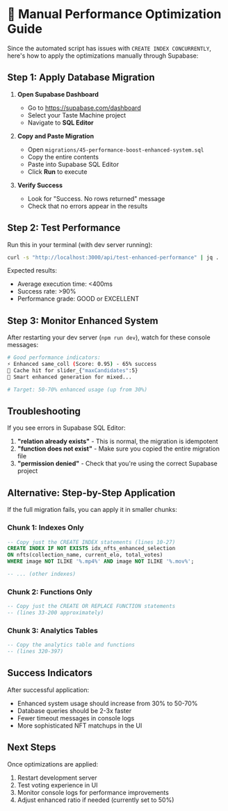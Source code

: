 # 🚀 Manual Performance Optimization Guide

Since the automated script has issues with `CREATE INDEX CONCURRENTLY`, here's how to apply the optimizations manually through Supabase:

## Step 1: Apply Database Migration

1. **Open Supabase Dashboard**
   - Go to https://supabase.com/dashboard
   - Select your Taste Machine project
   - Navigate to **SQL Editor**

2. **Copy and Paste Migration**
   - Open `migrations/45-performance-boost-enhanced-system.sql`
   - Copy the entire contents
   - Paste into Supabase SQL Editor
   - Click **Run** to execute

3. **Verify Success**
   - Look for "Success. No rows returned" message
   - Check that no errors appear in the results

## Step 2: Test Performance

Run this in your terminal (with dev server running):

```bash
curl -s "http://localhost:3000/api/test-enhanced-performance" | jq .
```

Expected results:
- Average execution time: <400ms
- Success rate: >90%
- Performance grade: GOOD or EXCELLENT

## Step 3: Monitor Enhanced System

After restarting your dev server (`npm run dev`), watch for these console messages:

```bash
# Good performance indicators:
⚡ Enhanced same_coll (Score: 0.95) - 65% success
💾 Cache hit for slider_{"maxCandidates":5}
🧠 Smart enhanced generation for mixed...

# Target: 50-70% enhanced usage (up from 30%)
```

## Troubleshooting

If you see errors in Supabase SQL Editor:

1. **"relation already exists"** - This is normal, the migration is idempotent
2. **"function does not exist"** - Make sure you copied the entire migration file
3. **"permission denied"** - Check that you're using the correct Supabase project

## Alternative: Step-by-Step Application

If the full migration fails, you can apply it in smaller chunks:

### Chunk 1: Indexes Only
```sql
-- Copy just the CREATE INDEX statements (lines 10-27)
CREATE INDEX IF NOT EXISTS idx_nfts_enhanced_selection 
ON nfts(collection_name, current_elo, total_votes) 
WHERE image NOT ILIKE '%.mp4%' AND image NOT ILIKE '%.mov%';

-- ... (other indexes)
```

### Chunk 2: Functions Only
```sql
-- Copy just the CREATE OR REPLACE FUNCTION statements
-- (lines 33-200 approximately)
```

### Chunk 3: Analytics Tables
```sql
-- Copy the analytics table and functions
-- (lines 320-397)
```

## Success Indicators

After successful application:
- Enhanced system usage should increase from 30% to 50-70%
- Database queries should be 2-3x faster
- Fewer timeout messages in console logs
- More sophisticated NFT matchups in the UI

## Next Steps

Once optimizations are applied:
1. Restart development server
2. Test voting experience in UI
3. Monitor console logs for performance improvements
4. Adjust enhanced ratio if needed (currently set to 50%)
